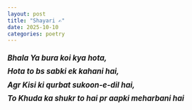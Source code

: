 ```yaml
---
layout: post
title: "Shayari ✍️"
date: 2025-10-10
categories: poetry
---
```


<p style="text-align:left; font-style:italic; font-size: 1.2em; line-height: 1.8;">
<strong>Bhala Ya bura koi kya hota,</strong><br>
<strong>Hota to bs sabki ek kahani hai,</strong><br>
<strong>Agr Kisi ki qurbat sukoon-e-dil hai,</strong><br>
<strong>To Khuda ka shukr to hai pr aapki meharbani hai</strong>
</p>
